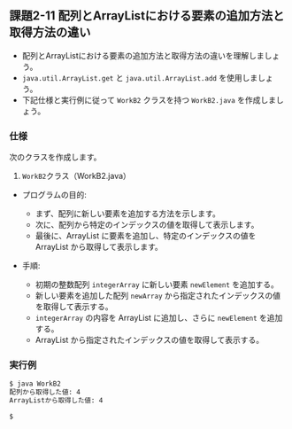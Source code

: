 ## 課題2-11 配列とArrayListにおける要素の追加方法と取得方法の違い

- 配列とArrayListにおける要素の追加方法と取得方法の違いを理解しましょう。
- `java.util.ArrayList.get` と `java.util.ArrayList.add` を使用しましょう。
- 下記仕様と実行例に従って `WorkB2` クラスを持つ `WorkB2.java` を作成しましょう。

### 仕様

次のクラスを作成します。

1. `WorkB2`クラス（WorkB2.java）

- プログラムの目的:
  - まず、配列に新しい要素を追加する方法を示します。
  - 次に、配列から特定のインデックスの値を取得して表示します。
  - 最後に、ArrayList に要素を追加し、特定のインデックスの値を ArrayList から取得して表示します。
  
- 手順:
  - 初期の整数配列 `integerArray` に新しい要素 `newElement` を追加する。
  - 新しい要素を追加した配列 `newArray` から指定されたインデックスの値を取得して表示する。
  - `integerArray` の内容を ArrayList に追加し、さらに `newElement` を追加する。
  - ArrayList から指定されたインデックスの値を取得して表示する。

### 実行例

```sh
$ java WorkB2
配列から取得した値: 4
ArrayListから取得した値: 4

$
```